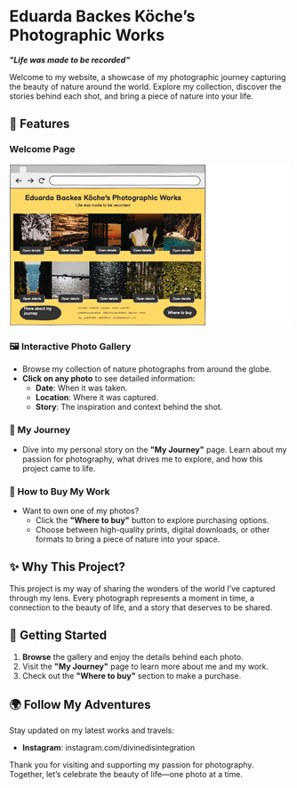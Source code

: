 # Eduarda Backes Köche’s Photographic Works  
**_"Life was made to be recorded"_**  

Welcome to my website, a showcase of my photographic journey capturing the beauty of nature around the world. Explore my collection, discover the stories behind each shot, and bring a piece of nature into your life.  

## 🌿 Features  

### Welcome Page
![alt text](wireframe.png)

### 🖼️ Interactive Photo Gallery  
- Browse my collection of nature photographs from around the globe.  
- **Click on any photo** to see detailed information:  
  - **Date**: When it was taken.  
  - **Location**: Where it was captured.  
  - **Story**: The inspiration and context behind the shot.  

### 📖 My Journey  
- Dive into my personal story on the **"My Journey"** page. Learn about my passion for photography, what drives me to explore, and how this project came to life.  

### 🛒 How to Buy My Work  
- Want to own one of my photos?  
  - Click the **"Where to buy"** button to explore purchasing options.  
  - Choose between high-quality prints, digital downloads, or other formats to bring a piece of nature into your space.  

## ✨ Why This Project?  
This project is my way of sharing the wonders of the world I’ve captured through my lens. Every photograph represents a moment in time, a connection to the beauty of life, and a story that deserves to be shared.  

## 🚀 Getting Started  
1. **Browse** the gallery and enjoy the details behind each photo.  
2. Visit the **"My Journey"** page to learn more about me and my work.  
3. Check out the **"Where to buy"** section to make a purchase.  

## 🌍 Follow My Adventures  
Stay updated on my latest works and travels:  
- **Instagram**: instagram.com/divinedisintegration

Thank you for visiting and supporting my passion for photography. Together, let’s celebrate the beauty of life—one photo at a time.  